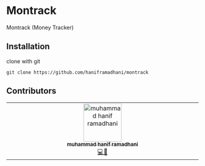 # Montrack

Montrack (Money Tracker)

## Installation

clone with git

```git
git clone https://github.com/haniframadhani/montrack
```

## Contributors

<!-- ALL-CONTRIBUTORS-LIST:START - Do not remove or modify this section -->
<!-- prettier-ignore-start -->
<!-- markdownlint-disable -->
<table>
  <tbody>
    <tr>
      <td align="center" valign="top" width="14.28%"><a href="https://haniframadhani.github.io/"><img src="https://avatars.githubusercontent.com/u/69223521?v=4?s=100" width="100px;" alt="muhammad hanif ramadhani"/><br /><sub><b>muhammad hanif ramadhani</b></sub></a><br /><a href="https://github.com/haniframadhani/apotek-rsstt/commits?author=haniframadhani" title="Code">💻</a><a href="#design-haniframadhani" title="Design">🎨</a></td>
    </tr>
  </tbody>
</table>
<!-- markdownlint-restore -->
<!-- prettier-ignore-end -->

<!-- ALL-CONTRIBUTORS-LIST:END -->
